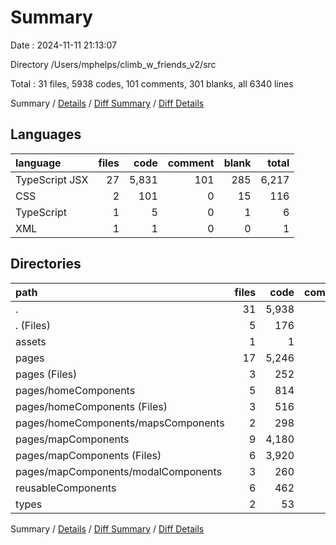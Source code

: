 # Summary

Date : 2024-11-11 21:13:07

Directory /Users/mphelps/climb_w_friends_v2/src

Total : 31 files,  5938 codes, 101 comments, 301 blanks, all 6340 lines

Summary / [Details](details.md) / [Diff Summary](diff.md) / [Diff Details](diff-details.md)

## Languages
| language | files | code | comment | blank | total |
| :--- | ---: | ---: | ---: | ---: | ---: |
| TypeScript JSX | 27 | 5,831 | 101 | 285 | 6,217 |
| CSS | 2 | 101 | 0 | 15 | 116 |
| TypeScript | 1 | 5 | 0 | 1 | 6 |
| XML | 1 | 1 | 0 | 0 | 1 |

## Directories
| path | files | code | comment | blank | total |
| :--- | ---: | ---: | ---: | ---: | ---: |
| . | 31 | 5,938 | 101 | 301 | 6,340 |
| . (Files) | 5 | 176 | 34 | 34 | 244 |
| assets | 1 | 1 | 0 | 0 | 1 |
| pages | 17 | 5,246 | 65 | 217 | 5,528 |
| pages (Files) | 3 | 252 | 14 | 57 | 323 |
| pages/homeComponents | 5 | 814 | 1 | 37 | 852 |
| pages/homeComponents (Files) | 3 | 516 | 0 | 16 | 532 |
| pages/homeComponents/mapsComponents | 2 | 298 | 1 | 21 | 320 |
| pages/mapComponents | 9 | 4,180 | 50 | 123 | 4,353 |
| pages/mapComponents (Files) | 6 | 3,920 | 47 | 82 | 4,049 |
| pages/mapComponents/modalComponents | 3 | 260 | 3 | 41 | 304 |
| reusableComponents | 6 | 462 | 2 | 43 | 507 |
| types | 2 | 53 | 0 | 7 | 60 |

Summary / [Details](details.md) / [Diff Summary](diff.md) / [Diff Details](diff-details.md)